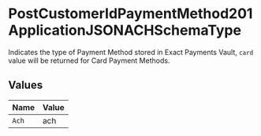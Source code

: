# PostCustomerIdPaymentMethod201ApplicationJSONACHSchemaType

Indicates the type of Payment Method stored in Exact Payments Vault, `card` value will be returned for Card Payment Methods.


## Values

| Name  | Value |
| ----- | ----- |
| `Ach` | ach   |